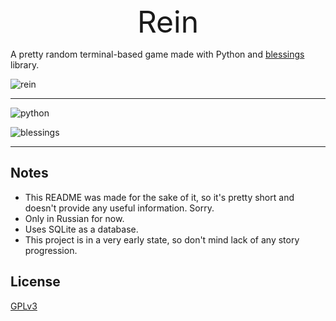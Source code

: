 <div align="center">
	<font size="7">Rein</font>
</div>

A pretty random terminal-based game made with Python and [blessings](https://github.com/erikrose/blessings) library.

![rein](https://i.postimg.cc/nrCrstcY/Untitled37-20240319211108.png)

---

![python](https://img.shields.io/badge/python-blue?style=for-the-badge&logo=python&labelColor=violet)

![blessings](https://img.shields.io/badge/curses-red?style=for-the-badge)

---

## Notes

* This README was made for the sake of it, so it's pretty short and doesn't provide any useful information. Sorry.
* Only in Russian for now.
* Uses SQLite as a database.
* This project is in a very early state, so don't mind lack of any story progression.

## License

[GPLv3](https://choosealicense.com/licenses/gpl-3.0/)
